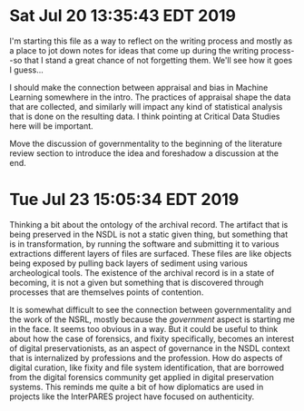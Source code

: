 # Sat Jul 20 13:35:43 EDT 2019

I'm starting this file as a way to reflect on the writing process and mostly as
a place to jot down notes for ideas that come up during the writing process--so
that I stand a great chance of not forgetting them. We'll see how it goes I
guess...

I should make the connection between appraisal and bias in Machine Learning
somewhere in the intro.  The practices of appraisal shape the data that are
collected, and similarly will impact any kind of statistical analysis that is
done on the resulting data. I think pointing at Critical Data Studies here will
be important.

Move the discussion of governmentality to the beginning of the literature review
section to introduce the idea and foreshadow a discussion at the end.

# Tue Jul 23 15:05:34 EDT 2019

Thinking a bit about the ontology of the archival record. The artifact that is
being preserved in the NSDL is not a static given thing, but something that is
in transformation, by running the software and submitting it to various
extractions different layers of files are surfaced.  These files are like
objects being exposed by pulling back layers of sediment using various
archeological tools.  The existence of the archival record is in a state of
becoming, it is not a given but something that is discovered through processes
that are themselves points of contention.

It is somewhat difficult to see the connection between governmentality and the
work of the NSRL, mostly because the *government* aspect is starting me in the
face. It seems too obvious in a way. But it could be useful to think about how
the case of forensics, and fixity specifically, becomes an interest of digital
preservationists, as an aspect of governance in the NSDL context that is
internalized by professions and the profession. How do aspects of digital
curation, like fixity and file system identification, that are borrowed from the
digital forensics community get applied in digital preservation systems. This
reminds me quite a bit of how diplomatics are used in projects like the
InterPARES project have focused on authenticity.

